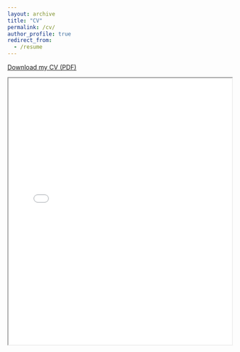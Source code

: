 ```yaml
---
layout: archive
title: "CV"
permalink: /cv/
author_profile: true
redirect_from:
  - /resume
---
```


<a href="/assets/pdf/CV%20July%202025.pdf" target="_blank">Download my CV (PDF)</a>

<iframe src="/assets/pdf/CV July 2025.pdf" width="100%" height="600px"></iframe>

